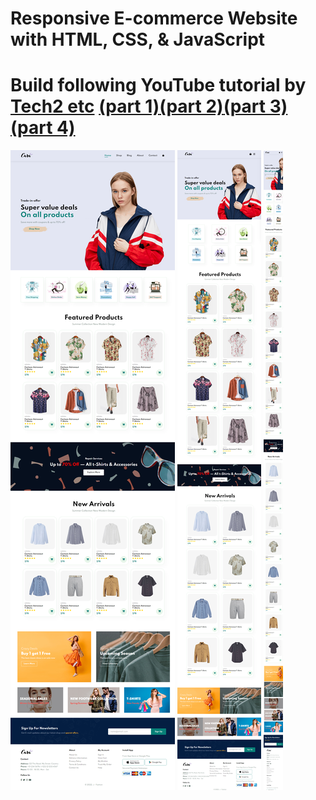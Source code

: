 # Responsive E-commerce Website with HTML, CSS, & JavaScript

# Build following YouTube tutorial by [Tech2 etc](https://www.youtube.com/c/Tech2etc/featured) [(part 1)](https://www.youtube.com/watch?v=P8YuWEkTeuE)[(part 2)](https://www.youtube.com/watch?v=99muDSuP55s)[(part 3)](https://www.youtube.com/watch?v=QghqHw_vWzQ)[(part 4)](https://www.youtube.com/watch?v=4-QLHECxSTY)

<img src="./img/screenshot/full.png" alt="fullsize screenshot" />
<img src="./img/screenshot/tablet.png" alt="tablet screenshot" />
<img src="./img/screenshot/mobile.png" alt="mobile screenshot" />
